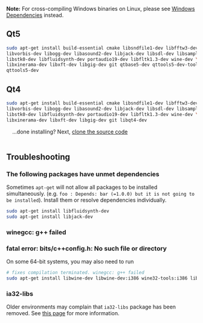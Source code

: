 **Note:** For cross-compiling Windows binaries on Linux, please see [Windows Dependencies](dependencies-windows) instead.

## Qt5
```bash
sudo apt-get install build-essential cmake libsndfile1-dev libfftw3-dev \
libvorbis-dev libogg-dev libasound2-dev libjack-dev libsdl-dev libsamplerate0-dev \
libstk0-dev libfluidsynth-dev portaudio19-dev libfltk1.3-dev wine-dev \
libxinerama-dev libxft-dev libgig-dev git qtbase5-dev qttools5-dev-tools \
qttools5-dev
```

## Qt4
```bash
sudo apt-get install build-essential cmake libsndfile1-dev libfftw3-dev \
libvorbis-dev libogg-dev libasound2-dev libjack-dev libsdl-dev libsamplerate0-dev \
libstk0-dev libfluidsynth-dev portaudio19-dev libfltk1.3-dev wine-dev \
libxinerama-dev libxft-dev libgig-dev git libqt4-dev 
```

&nbsp;&nbsp;&nbsp;&nbsp;...done installing?  Next, [clone the source code](Compiling#clone-source-code)
<br><!-- End Section--><br>

## Troubleshooting

### The following packages have unmet dependencies
Sometimes `apt-get` will not allow all packages to be installed simultaneously. (e.g. `foo : Depends: bar (=1.0.0) but it is not going to be installed`).  Install them or resolve dependencies individually.

```bash
sudo apt-get install libfluidsynth-dev
sudo apt-get install libjack-dev
```

### winegcc: g++ failed
### fatal error: bits/c++config.h: No such file or directory
On some 64-bit systems, you may also need to run
```bash
# fixes compilation terminated. winegcc: g++ failed
sudo apt-get install libwine-dev libwine-dev:i386 wine32-tools:i386 libc6-dev-i386 gcc-multilib g++-multilib
```

### ia32-libs
Older environments may complain that `ia32-libs` package has been removed.  See [this page](http://askubuntu.com/a/107249/412004) for more information.